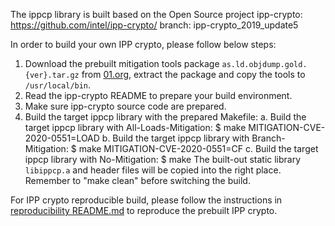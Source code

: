 The ippcp library is built based on the Open Source project ipp-crypto:
   https://github.com/intel/ipp-crypto/
   branch: ipp-crypto_2019_update5

In order to build your own IPP crypto, please follow below steps:
1. Download the prebuilt mitigation tools package `as.ld.objdump.gold.{ver}.tar.gz` from [01.org](https://download.01.org/intel-sgx/latest/linux-latest/), extract the package and copy the tools to `/usr/local/bin`.  
2. Read the ipp-crypto README to prepare your build environment.
3. Make sure ipp-crypto source code are prepared.
4. Build the target ippcp library with the prepared Makefile:
   a. Build the target ippcp library with All-Loads-Mitigation:
      $ make MITIGATION-CVE-2020-0551=LOAD
   b. Build the target ippcp library with Branch-Mitigation:
      $ make MITIGATION-CVE-2020-0551=CF
   c. Build the target ippcp library with No-Mitigation:
      $ make
The built-out static library `libippcp.a` and header files will be copied into the right place.
Remember to "make clean" before switching the build.

For IPP crypto reproducible build, please follow the instructions in [reproducibility README.md](../../linux/reproducibility/README.md) to reproduce the prebuilt IPP crypto.
